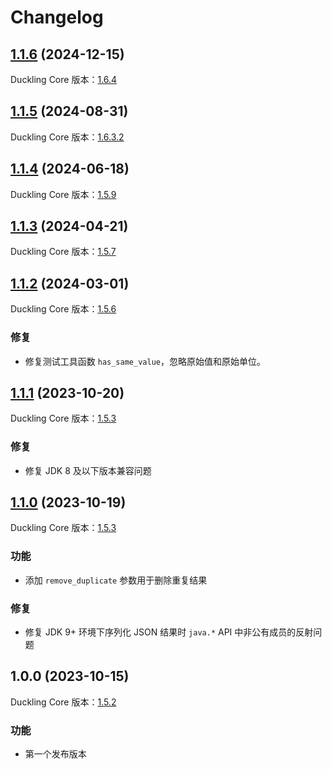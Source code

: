 # Changelog

## [1.1.6](https://github.com/leovan/duckling-chinese/compare/v1.1.6...v1.1.6) (2024-12-15)

Duckling Core 版本：[1.6.4](https://mvnrepository.com/artifact/com.xiaomi.duckling/duckling-core_2.13/1.6.4)

## [1.1.5](https://github.com/leovan/duckling-chinese/compare/v1.1.4...v1.1.5) (2024-08-31)

Duckling Core 版本：[1.6.3.2](https://mvnrepository.com/artifact/com.xiaomi.duckling/duckling-core_2.13/1.6.3.2)

## [1.1.4](https://github.com/leovan/duckling-chinese/compare/v1.1.3...v1.1.4) (2024-06-18)

Duckling Core 版本：[1.5.9](https://mvnrepository.com/artifact/com.xiaomi.duckling/duckling-core_2.13/1.5.9)

## [1.1.3](https://github.com/leovan/duckling-chinese/compare/v1.1.2...v1.1.3) (2024-04-21)

Duckling Core 版本：[1.5.7](https://mvnrepository.com/artifact/com.xiaomi.duckling/duckling-core_2.13/1.5.7)

## [1.1.2](https://github.com/leovan/duckling-chinese/compare/v1.1.1...v1.1.2) (2024-03-01)

Duckling Core 版本：[1.5.6](https://mvnrepository.com/artifact/com.xiaomi.duckling/duckling-core_2.13/1.5.6)

### 修复

- 修复测试工具函数 `has_same_value`，忽略原始值和原始单位。

## [1.1.1](https://github.com/leovan/duckling-chinese/compare/v1.1.0...v1.1.1) (2023-10-20)

Duckling Core 版本：[1.5.3](https://mvnrepository.com/artifact/com.xiaomi.duckling/duckling-core_2.13/1.5.3)

### 修复

- 修复 JDK 8 及以下版本兼容问题

## [1.1.0](https://github.com/leovan/duckling-chinese/compare/v1.0.0...v1.1.0) (2023-10-19)

Duckling Core 版本：[1.5.3](https://mvnrepository.com/artifact/com.xiaomi.duckling/duckling-core_2.13/1.5.3)

### 功能

- 添加 `remove_duplicate` 参数用于删除重复结果

### 修复

- 修复 JDK 9+ 环境下序列化 JSON 结果时 `java.*` API 中非公有成员的反射问题

## 1.0.0 (2023-10-15)

Duckling Core 版本：[1.5.2](https://mvnrepository.com/artifact/com.xiaomi.duckling/duckling-core_2.13/1.5.2)

### 功能

- 第一个发布版本